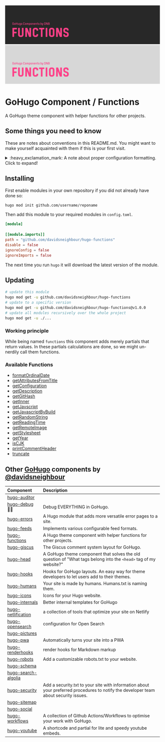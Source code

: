 <!--- CARD BEGIN --->

![@davidsneighbour/hugo-functions](.github/github-card-dark.png#gh-dark-mode-only)
![@davidsneighbour/hugo-functions](.github/github-card-light.png#gh-light-mode-only)

<!--- CARD END --->

# GoHugo Component / Functions

A GoHugo theme component with helper functions for other projects.

<!--- THINGSTOKNOW BEGIN --->

## Some things you need to know

These are notes about conventions in this README.md. You might want to make yourself acquainted with them if this is your first visit.

<details>

<summary>:heavy_exclamation_mark: A note about proper configuration formatting. Click to expand!</summary>

The following documentation will refer to all configuration parameters in TOML format and with the assumption of a configuration file for your project at `/config.toml`. There are various formats of configurations (TOML/YAML/JSON) and multiple locations your configuration can reside (config file or config directory). Note that in the case of a config directory the section headers of all samples need to have the respective section title removed. So `[params.dnb.something]` will become `[dnb.something]` if the configuration is done in the file `/config/$CONFIGNAME/params.toml`.

</details>
<!--- THINGSTOKNOW END --->

<!--- INSTALLUPDATE BEGIN --->

## Installing

First enable modules in your own repository if you did not already have done so:

```bash
hugo mod init github.com/username/reponame
```

Then add this module to your required modules in `config.toml`.

```toml
[module]

[[module.imports]]
path = "github.com/davidsneighbour/hugo-functions"
disable = false
ignoreConfig = false
ignoreImports = false

```

The next time you run `hugo` it will download the latest version of the module.

## Updating

```bash
# update this module
hugo mod get -u github.com/davidsneighbour/hugo-functions
# update to a specific version
hugo mod get -u github.com/davidsneighbour/hugo-functions@v1.0.0
# update all modules recursively over the whole project
hugo mod get -u ./...
```
<!--- INSTALLUPDATE END --->

### Working principle

While being named `functions` this component adds merely partials that return values. In these partials calculations are done, so we might un-nerdily call them functions.

### Available Functions

- [formatOrdinalDate](/davidsneighbour/hugo-functions/wiki/function-formatordinaldate)
- [getAttributesFromTitle](/davidsneighbour/hugo-functions/wiki/function-getattributesfromtitle)
- [getConfiguration](/davidsneighbour/hugo-functions/wiki/function-getconfiguration)
- [getDescription](/davidsneighbour/hugo-functions/wiki/function-getdescription)
- [getGitHash](/davidsneighbour/hugo-functions/wiki/function-getgithash)
- [getInner](/davidsneighbour/hugo-functions/wiki/function-getinner)
- [getJavscript](/davidsneighbour/hugo-functions/wiki/function-getjavascript)
- [getJavascriptByBuild](/davidsneighbour/hugo-functions/wiki/function-getjavascriptbybuild)
- [getRandomString](/davidsneighbour/hugo-functions/wiki/function-getrandomstring)
- [getReadingTime](/davidsneighbour/hugo-functions/wiki/function-getreadingtime)
- [getRemoteImage](/davidsneighbour/hugo-functions/wiki/function-getremoteimage)
- [getStylesheet](/davidsneighbour/hugo-functions/wiki/function-getstylesheet)
- [getYear](/davidsneighbour/hugo-functions/wiki/function-getyear)
- [isCJK](/davidsneighbour/hugo-functions/wiki/function-iscjk)
- [printCommentHeader](/davidsneighbour/hugo-functions/wiki/function-printcommentheader)
- [truncate](/davidsneighbour/hugo-functions/wiki/function-truncate)

<!--- COMPONENTS BEGIN --->

## Other [GoHugo](https://gohugo.io/) components by [@davidsneighbour](https://github.com/davidsneighbour/)

<!-- prettier-ignore -->
| Component | Description |
| :--- | :--- |
| [hugo-auditor](https://github.com/davidsneighbour/hugo-auditor) | |
| [hugo-debug](https://github.com/davidsneighbour/hugo-debug) :mage_man: | Debug EVERYTHING in GoHugo. |
| [hugo-errors](https://github.com/davidsneighbour/hugo-errors) | A Hugo module that adds more versatile error pages to a site. |
| [hugo-feeds](https://github.com/davidsneighbour/hugo-feeds) | Implements various configurable feed formats. |
| [hugo-functions](https://github.com/davidsneighbour/hugo-functions) | A Hugo theme component with helper functions for other projects. |
| [hugo-giscus](https://github.com/davidsneighbour/hugo-giscus) | The Giscus comment system layout for GoHugo. |
| [hugo-head](https://github.com/davidsneighbour/hugo-head) | A GoHugo theme component that solves the old question of "What tags belong into the `<head>` tag of my website?" |
| [hugo-hooks](https://github.com/davidsneighbour/hugo-hooks) | Hooks for GoHugo layouts. An easy way for theme developers to let users add to their themes.  |
| [hugo-humans](https://github.com/davidsneighbour/hugo-humans) | Your site is made by humans. Humans.txt is naming them. |
| [hugo-icons](https://github.com/davidsneighbour/hugo-icons) | Icons for your Hugo website. |
| [hugo-internals](https://github.com/davidsneighbour/hugo-internals) | Better internal templates for GoHugo |
| [hugo-netlification](https://github.com/davidsneighbour/hugo-netlification) | a collection of tools that optimize your site on Netlify |
| [hugo-opensearch](https://github.com/davidsneighbour/hugo-opensearch) | configuration for Open Search |
| [hugo-pictures](https://github.com/davidsneighbour/hugo-pictures) | |
| [hugo-pwa](https://github.com/davidsneighbour/hugo-pwa) | Automatically turns your site into a PWA |
| [hugo-renderhooks](https://github.com/davidsneighbour/hugo-renderhooks) | render hooks for Markdown markup |
| [hugo-robots](https://github.com/davidsneighbour/hugo-robots) | Add a customizable robots.txt to your website. |
| [hugo-schema](https://github.com/davidsneighbour/hugo-schema) | |
| [hugo-search-algolia](https://github.com/davidsneighbour/hugo-search-algolia) | |
| [hugo-security](https://github.com/davidsneighbour/hugo-security) | Add a security.txt to your site with information about your preferred procedures to notify the developer team about security issues. |
| [hugo-sitemap](https://github.com/davidsneighbour/hugo-sitemap) | |
| [hugo-social](https://github.com/davidsneighbour/hugo-social) | |
| [hugo-workflows](https://github.com/davidsneighbour/hugo-workflows) | A collection of Github Actions/Workflows to optimise your work with GoHugo. |
| [hugo-youtube](https://github.com/davidsneighbour/hugo-youtube) | A shortcode and partial for lite and speedy youtube embeds. |

<!--lint disable no-missing-blank-lines -->
<!--- COMPONENTS END --->
